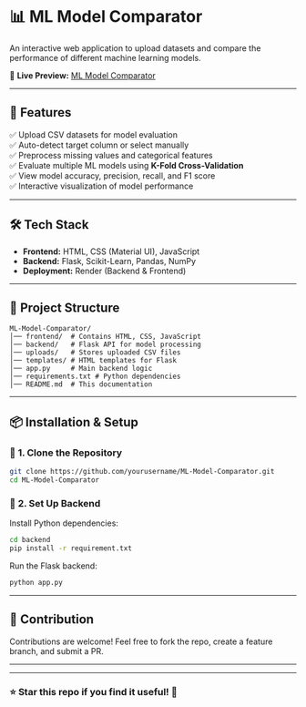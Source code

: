 # 📊 ML Model Comparator  
An interactive web application to upload datasets and compare the performance of different machine learning models.  

🔗 **Live Preview:** [ML Model Comparator](https://ml-model-comparator-1.onrender.com)  

---

## 🚀 Features  
✅ Upload CSV datasets for model evaluation  
✅ Auto-detect target column or select manually  
✅ Preprocess missing values and categorical features  
✅ Evaluate multiple ML models using **K-Fold Cross-Validation**  
✅ View model accuracy, precision, recall, and F1 score  
✅ Interactive visualization of model performance  

---

## 🛠 Tech Stack  
- **Frontend:** HTML, CSS (Material UI), JavaScript  
- **Backend:** Flask, Scikit-Learn, Pandas, NumPy  
- **Deployment:** Render (Backend & Frontend)  

---

## 📂 Project Structure  
```
ML-Model-Comparator/
│── frontend/  # Contains HTML, CSS, JavaScript  
│── backend/   # Flask API for model processing  
│── uploads/   # Stores uploaded CSV files  
│── templates/ # HTML templates for Flask  
│── app.py     # Main backend logic  
│── requirements.txt # Python dependencies  
│── README.md  # This documentation  
```

---

## 📦 Installation & Setup  

### 🔹 **1. Clone the Repository**  
```bash
git clone https://github.com/yourusername/ML-Model-Comparator.git
cd ML-Model-Comparator
```

### 🔹 **2. Set Up Backend**  
Install Python dependencies:  
```bash
cd backend
pip install -r requirement.txt
```
Run the Flask backend:  
```bash
python app.py
```

---

## 🤝 Contribution  
Contributions are welcome! Feel free to fork the repo, create a feature branch, and submit a PR.  

---

---

### ⭐ **Star this repo if you find it useful!** 🚀  
